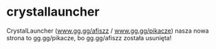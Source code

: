 # crystallauncher
CrystalLauncher (www.gg.gg/afiszz / www.gg.gg/pikacze)
nasza nowa strona to gg.gg/pikacze, bo gg.gg/afiszz została usunięta!
